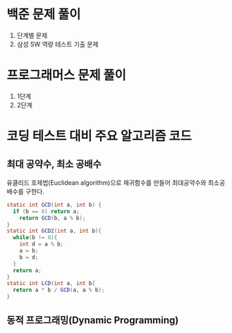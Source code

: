 # 백준 문제 풀이
  1. 단계별 문제
  2. 삼성 SW 역량 테스트 기출 문제
# 프로그래머스 문제 풀이
  1. 1단계
  2. 2단계
  
# 코딩 테스트 대비 주요 알고리즘 코드
## 최대 공약수, 최소 공배수
유클리드 호제법(Euclidean algorithm)으로 재귀함수를 만들어 최대공약수와 최소공배수를 구한다.

```java
static int GCD(int a, int b) {
  if (b == 0) return a;
    return GCD(b, a % b);
}
static int GCD2(int a, int b){
  while(b != 0){
    int d = a % b;
    a = b;
    b = d;
  }
  return a;
}
static int LCD(int a, int b{
  return a * b / GCD(a, a % b);
}
```
## 동적 프로그래밍(Dynamic Programming)
